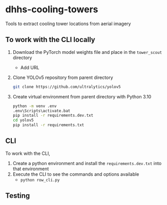 # dhhs-cooling-towers

Tools to extract cooling tower locations from aerial imagery

## To work with the CLI locally

1. Download the PyTorch model weights file and place in the `tower_scout` directory
   - Add URL
1. Clone YOLOv5 repository from parent directory

   ```sh
   git clone https://github.com/ultralytics/yolov5
   ```

1. Create virtual environment from parent directory with Python 3.10

   ```sh
   python -m venv .env
   .env\Scripts\activate.bat
   pip install -r requirements.dev.txt
   cd yolov5
   pip install -r requirements.txt
   ```

## CLI

To work with the CLI,

1. Create a python environment and install the `requirements.dev.txt` into that environment
1. Execute the CLI to see the commands and options available
   - `python row_cli.py`

## Testing
